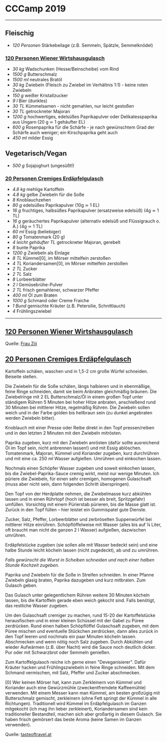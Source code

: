 # CCCamp 2019

---

## Fleischig

- *120 Personen* Stärkebeilage (z.B. Semmeln, Spätzle, Semmelknödel)

### [120 Personen Wiener Wirtshausgulasch](../Wiener_Wirtshausgulasch.md)

- *30 kg* Wadschunken (Hesse/Beinscheibe) vom Rind
- *1500 g* Butterschmalz
- *1500 ml* neutrales Bratöl
- *30 kg* Zwiebeln (Fleisch zu Zwiebel im Verhältnis 1:1) - keine roten Zwiebeln
- *150 g* weißer Kristallzucker
- *9 l* Bier (dunkles)
- *30 TL* Kümmelsamen - nicht gemahlen, nur leicht gestoßen
- *30 TL* getrockneter Majoran
- *1200 g* hochwertiges, edelsüßes Paprikapulver  oder Delikatesspaprika aus Ungarn (20 g ⋍ 1 gehäufter EL)
- *600 g* Rosenpaprika für die Schärfe - je nach gewünschtem Grad der Schärfe auch weniger; ein Kirschpaprika geht auch
- *450 ml* milder Essig

## Vegetarisch/Vegan

- *500 g* Sojajoghurt (ungesüßt!)

### [20 Personen Cremiges Erdäpfelgulasch](../Cremiges_Erd%C3%A4pfelgulasch.md)

- *4.8 kg* mehlige Kartoffeln
- *4.8 kg* gelbe Zwiebeln für die Soße
- *8* Knoblauchzehen
- *80 g* edelsüßes Paprikapulver (10g ≃ 1 EL)
- *16 g* fruchtiges, halbsüßes Paprikapulver (ersatzweise edelsüß) (4g ≃ 1 TL)
- *16 g* geräuchertes Paprikapulver (alternativ edelsüß und Flüssigrauch o. Ä.) (4g ≃ 1 TL)
- *60 ml* Essig (beliebiger)
- *80 g* Tomatenmark (20 g)
- *4 leicht gehäufter TL* getrockneter Majoran, gerebelt
- *8* bunte Paprika
- *1200 g* Zwiebeln als Einlage
- *8 TL* Kümmel[0], im Mörser mittelfein zerstoßen
- *4 TL* Koriandersamen[0], im Mörser mittelfein zerstoßen
- *2 TL* Zucker
- *2 TL* Salz
- *8* Lorbeerblätter
- *2 l* Gemüsebrühe-Pulver
- *2 TL* frisch gemahlener, schwarzer Pfeffer
- *400 ml* Öl zum Braten
- *1000 g* Schmand oder Creme Fraiche
- *1 Bund* gemischte Kräuter (z.B. Petersilie, Schnittlauch)
- *4* Frühlingszwiebel

---

## [120 Personen Wiener Wirtshausgulasch](../Wiener_Wirtshausgulasch.md)

Quelle: [Frau Ziii](https://www.ziiikocht.at/2013/01/wiener-wirtshausgulasch-aus-dem.html)

## [20 Personen Cremiges Erdäpfelgulasch](../Cremiges_Erd%C3%A4pfelgulasch.md)

Kartoffeln schälen, waschen und in 1,5-2 cm große Würfel schneiden. Beiseite stellen.

Die Zwiebeln für die Soße schälen, längs halbieren und in ebenmäßige, feine Ringe schneiden, damit sie beim Anbraten gleichmäßig bräunen. Die Zwiebelringe mit 2 EL Butterschmalz/Öl in einem großen Topf unter ständigem Rühren 5 Minuten bei hoher Hitze anbraten, anschießend rund 30 Minuten bei mittlerer Hitze, regelmäßig Rühren. Die Zwiebeln sollen weich und in der Farbe golden bis hellbraun sein (zu dunkel angebraten werden Zwiebeln bitter).

Knoblauch mit einer Presse oder Reibe direkt in den Topf pressen/reiben und in den letzten 2 Minuten mit den Zwiebeln mitrösten.

Paprika zugeben, kurz mit den Zwiebeln anrösten (dafür sollte ausreichend Öl im Topf sein, nicht anbrennen lassen!) und mit Essig ablöschen. Tomatenmark, Majoran, Kümmel und Koriander zugeben, kurz durchrühren und mit eine ca. 250 ml Wasser aufgießen. Umrühren und einkochen lassen.

Nochmals einen Schöpfer Wasser zugeben und soweit einkochen lassen, bis die Zwiebel-Paprika-Sauce cremig wirkt, meist nur wenige Minuten. Ich püriere die Zwiebeln, für einen sehr cremigen, homogenen Gulaschsaft (muss aber nicht sein, dann folgenden Schritt überspringen).

Den Topf von der Herdplatte nehmen, die Zwiebelmasse kurz abkühlen lassen und in einen Rührtopf (hoch ist besser als breit, Spritzgefahr) umfüllen. Vorsichtig mit einem Pürierstab pürieren, bis die Masse glatt ist. Zurück in den Topf füllen – hier leistet ein Gummispatel gute Dienste.

Zucker, Salz, Pfeffer, Lorbeerblätter und zerbröselten Suppenwürfel bei mittlerer Hitze einrühren. Schöpflöffelweise mit Wasser (alles bis auf ¼ Liter, oft braucht man nicht die ganzen 2 l Wasser) aufgießen, dazwischen umrühren.

Erdäpfelstücke zugeben (sie sollen alle mit Wasser bedeckt sein) und eine halbe Stunde leicht köcheln lassen (nicht zugedeckt), ab und zu umrühren. 

*Falls gewünscht die Wurst in Scheiben schneiden und nach einer halben Stunde Kochzeit zugeben.*

Paprika und Zwiebeln für die Soße in Streifen schneiden. In einer Pfanne Zwiebeln glasig braten, Paprika dazugeben und kurz mitbraten. Zum Gulasch geben. 

Das Gulasch unter gelegentlichem Rühren weitere 30 Minuten köcheln lassen, bis die Kartoffeln gerade eben weich gekocht sind. Falls benötigt, das restliche Wasser zugeben.

Um den Gulaschsaft cremiger zu machen, rund 15-20 der Kartoffelstücke herausfischen und in einer kleinen Schüssel mit der Gabel zu Püree zerdrücken. Rund einen halben Schöpflöffel Gulaschsaft zugeben, mit dem Püree mischen und eventuelle Stückchen zerdrücken, dann alles zurück in den Topf leeren und nochmals ein paar Minuten köcheln lassen. Abschmecken und wenn nötig noch Salz zugeben.
Durch Abkühlen und wieder Aufwärmen (z.B. über Nacht) wird die Sauce noch deutlich dicker. Pur oder mit Schwarzbrot oder Semmeln genießen.

Zum Kartoffelgulasch reiche ich gerne einen "Deveganisierer". Dafür Kräuter hacken und Frühlingszwiebeln in feine Ringe schneiden. Mit dem Schmand vermischen, mit Salz, Pfeffer und Zucker abschmecken.

[0] Wer keinen Mörser hat, kann zum Zerkleinern von Kümmel und Koriander auch eine Gewürzmühle (zweckentfremdete Kaffeemühle) verwenden. Mit einem Messer kann man Kümmel, am besten großzügig mit Butterschmalz gemischt, zerkleinern (ohne Fett springt der Kümmel in alle Richtungen). Traditionell wird Kümmel im Erdäpfelgulasch im Ganzen mitgekocht (ich mag ihn lieber zerkleinert), Koriandersamen sind kein traditioneller Bestandteil, machen sich aber großartig in diesem Gulasch. Sie haben frisch gemörsert das beste Aroma (keine Samen im Ganzen verwenden).

Quelle: [tasteoftravel.at](http://www.tasteoftravel.at/cremiges-erdaepfelgulasch-kartoffelgulasch/)
